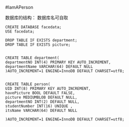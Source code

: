 #IamAPerson


数据库的结构：
    数据库名可自取

    CREATE DATABASE facedata;
    USE facedata;
    
    DROP TABLE IF EXISTS department;
    DROP TABLE IF EXISTS picture;
    
    
    CREATE TABLE department(
    departmentNO INT(4) PRIMARY KEY AUTO_INCREMENT,
    departmentName VARCHAR(64) DEFAULT NULL
    )AUTO_INCREMENT=1 ENGINE=InnoDB DEFAULT CHARSET=utf8;
    
    
    CREATE TABLE person(
    UID INT(8) PRIMARY KEY AUTO_INCREMENT,
    havePicture BOOL DEFAULT FALSE,
    picture MEDIUMBLOB DEFAULT NULL,
    departmentNO INT(2) DEFAULT NULL,
    studentNumber INT(16) UNIQUE ,
    itsName VARCHAR(64) DEFAULT NULL
    
    )AUTO_INCREMENT=1 ENGINE=InnoDB DEFAULT CHARSET=utf8;